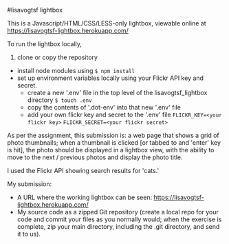 #lisavogtsf lightbox

This is a Javascript/HTML/CSS/LESS-only lightbox, viewable online at <https://lisavogtsf-lightbox.herokuapp.com/>

To run the lightbox locally,

1. clone or copy the repository
* install node modules using `$ npm install`
* set up environment variables locally using your Flickr API key and secret. 
	* create a new '.env' file in the top level of the lisavogtsf_lightbox directory `$ touch .env`
	* copy the contents of '.dot-env' into that new '.env' file
	* add your own flickr key and secret to the '.env' file
	`FLICKR_KEY=<your flickr key>`
	`FLICKR_SECRET=<your flickr secret>`


As per the assignment, this submission is: a web page that shows a grid of photo thumbnails; when a thumbnail is clicked [or tabbed to and 'enter' key is hit], the photo should be displayed in a lightbox view, with the ability to move to the next / previous photos and display the photo title. 

I used the Flickr API showing search results for 'cats.'

My submission:

* A URL where the working lightbox can be seen: <https://lisavogtsf-lightbox.herokuapp.com/>
* My source code as a zipped Git repository (create a local repo for your code and commit your files as you normally would; when the exercise is complete, zip your main directory, including the .git directory, and send it to us).